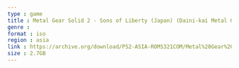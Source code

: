 ```yaml
---
type : game
title : Metal Gear Solid 2 - Sons of Liberty (Japan) (Daini-kai Metal Gear Solid-sai Hakkou Kinen)
genre : 
format : iso
region : asia
link : https://archive.org/download/PS2-ASIA-ROMS321COM/Metal%20Gear%20Solid%202%20-%20Sons%20of%20Liberty%20%28Japan%29%20%28Daini-kai%20Metal%20Gear%20Solid-sai%20Hakkou%20Kinen%29.7z
size : 2.7GB
---
```

